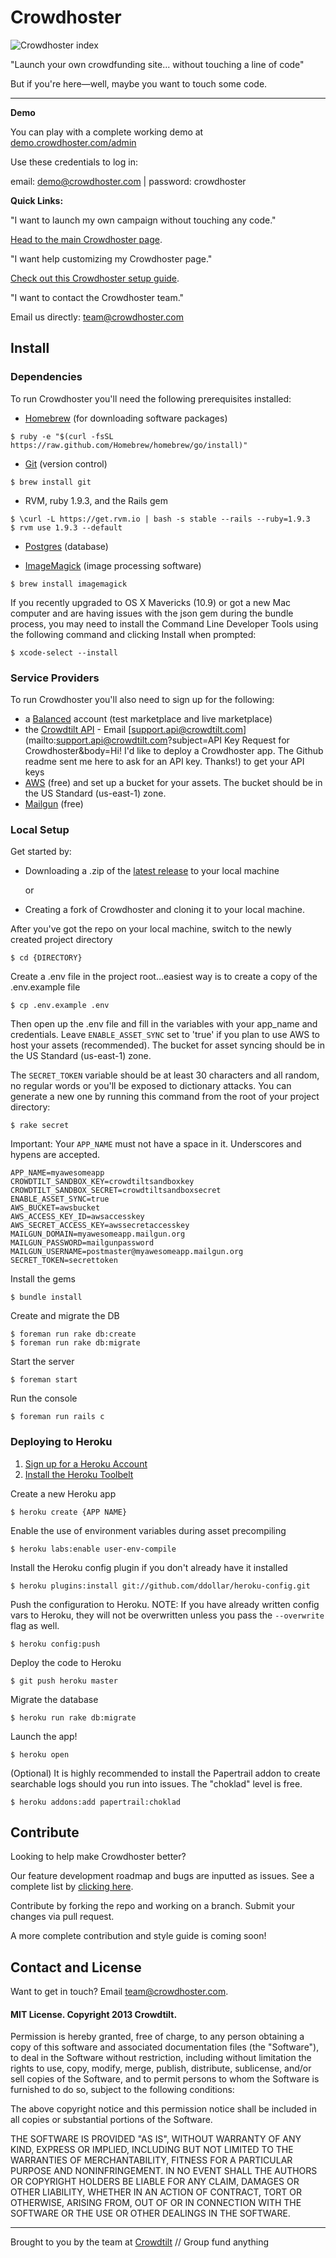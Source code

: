 # Crowdhoster

![Crowdhoster index](https://s3.amazonaws.com/crowdhoster/github_assets/readmeScreenshot.png)

"Launch your own crowdfunding site... without touching a line of code"

But if you're here&mdash;well, maybe you want to touch some code.

---
**Demo**

You can play with a complete working demo at [demo.crowdhoster.com/admin](http://demo.crowdhoster.com/admin)

Use these credentials to log in:

email: demo@crowdhoster.com | password: crowdhoster

**Quick Links:**

"I want to launch my own campaign without touching any code."

[Head to the main Crowdhoster page](http://crowdhoster.com).

"I want help customizing my Crowdhoster page."

[Check out this Crowdhoster setup guide](http://www.crowdhoster.com/setup).

"I want to contact the Crowdhoster team."

Email us directly: [team@crowdhoster.com](mailto:team@crowdhoster.com)

## Install

### Dependencies
To run Crowdhoster you'll need the following prerequisites installed:

* [Homebrew](http://brew.sh/) (for downloading software packages)

```
$ ruby -e "$(curl -fsSL https://raw.github.com/Homebrew/homebrew/go/install)"
```
* [Git](http://git-scm.com/) (version control)

```
$ brew install git
```
* RVM, ruby 1.9.3, and the Rails gem

```
$ \curl -L https://get.rvm.io | bash -s stable --rails --ruby=1.9.3
$ rvm use 1.9.3 --default
```
* [Postgres](https://devcenter.heroku.com/articles/heroku-postgresql#local-setup) (database)

* [ImageMagick](http://www.imagemagick.org/script/index.php) (image processing software)

```
$ brew install imagemagick
```

If you recently upgraded to OS X Mavericks (10.9) or got a new Mac computer and are having issues with the json gem during the bundle process, you may need to install the Command Line Developer Tools using the following command and clicking Install when prompted:

```
$ xcode-select --install
```

### Service Providers
To run Crowdhoster you'll also need to sign up for the following:

* a [Balanced](https://www.balancedpayments.com/) account (test marketplace and live marketplace)
* the [Crowdtilt API](https://www.crowdtilt.com/learn/developers) - Email [support.api@crowdtilt.com](mailto:support.api@crowdtilt.com?subject=API Key Request for Crowdhoster&body=Hi! I'd like to deploy a Crowdhoster app. The Github readme sent me here to ask for an API key. Thanks!) to get your API keys
* [AWS](http://aws.amazon.com/s3/) (free) and set up a bucket for your assets. The bucket should be in the US Standard (us-east-1) zone.
* [Mailgun](http://www.mailgun.com/) (free)

### Local Setup

Get  started by:

* Downloading a .zip of the [latest release](https://github.com/Crowdtilt/Crowdhoster/releases) to your local machine

  or

* Creating a fork of Crowdhoster and cloning it to your local machine.



After you've got the repo on your local machine, switch to the newly created project directory

```
$ cd {DIRECTORY}
```

Create a .env file in the project root…easiest way is to create a copy of the .env.example file


```
$ cp .env.example .env
```


Then open up the .env file and fill in the variables with your app_name and credentials. Leave ```ENABLE_ASSET_SYNC``` set to 'true' if you plan to use AWS to host your assets (recommended). The bucket for asset syncing should be in the US Standard (us-east-1) zone.

The ```SECRET_TOKEN``` variable should be at least 30 characters and all random, no regular words or you'll be exposed to dictionary attacks.  You can generate a new one by running this command from the root of your project directory:

```
$ rake secret
```

Important: Your ```APP_NAME``` must not have a space in it. Underscores and hypens are accepted.

```
APP_NAME=myawesomeapp
CROWDTILT_SANDBOX_KEY=crowdtiltsandboxkey
CROWDTILT_SANDBOX_SECRET=crowdtiltsandboxsecret
ENABLE_ASSET_SYNC=true
AWS_BUCKET=awsbucket
AWS_ACCESS_KEY_ID=awsaccesskey
AWS_SECRET_ACCESS_KEY=awssecretaccesskey
MAILGUN_DOMAIN=myawesomeapp.mailgun.org
MAILGUN_PASSWORD=mailgunpassword
MAILGUN_USERNAME=postmaster@myawesomeapp.mailgun.org
SECRET_TOKEN=secrettoken
```

Install the gems

```
$ bundle install
```

Create and migrate the DB

```
$ foreman run rake db:create
$ foreman run rake db:migrate
```

Start the server

```
$ foreman start
```

Run the console

```
$ foreman run rails c
```

### Deploying to Heroku

1. [Sign up for a Heroku Account](https://www.heroku.com/)
2. [Install the Heroku Toolbelt](https://toolbelt.heroku.com/)

Create a new Heroku app

```
$ heroku create {APP NAME}
```

Enable the use of environment variables during asset precompiling

```
$ heroku labs:enable user-env-compile
```

Install the Heroku config plugin if you don't already have it installed

```
$ heroku plugins:install git://github.com/ddollar/heroku-config.git
```

Push the configuration to Heroku.
NOTE: If you have already written config vars to Heroku, they will not be overwritten unless you pass the `--overwrite` flag as well.

```
$ heroku config:push
```

Deploy the code to Heroku

```
$ git push heroku master
```

Migrate the database

```
$ heroku run rake db:migrate
```

Launch the app!

```
$ heroku open
```

(Optional) It is highly recommended to install the Papertrail addon to create searchable logs should you run into issues. The "choklad" level is free.

```
$ heroku addons:add papertrail:choklad
```

## Contribute

Looking to help make Crowdhoster better?

Our feature development roadmap and bugs are inputted as issues. See a complete list by [clicking here](https://github.com/Crowdtilt/Crowdhoster/issues).

Contribute by forking the repo and working on a branch. Submit your changes via pull request.

A more complete contribution and style guide is coming soon!

## Contact and License

Want to get in touch? Email [team@crowdhoster.com](mailto:team@crowdhoster.com).

#### MIT License. Copyright 2013 Crowdtilt.
Permission is hereby granted, free of charge, to any person obtaining
a copy of this software and associated documentation files (the
"Software"), to deal in the Software without restriction, including
without limitation the rights to use, copy, modify, merge, publish,
distribute, sublicense, and/or sell copies of the Software, and to
permit persons to whom the Software is furnished to do so, subject to
the following conditions:

The above copyright notice and this permission notice shall be
included in all copies or substantial portions of the Software.

THE SOFTWARE IS PROVIDED "AS IS", WITHOUT WARRANTY OF ANY KIND,
EXPRESS OR IMPLIED, INCLUDING BUT NOT LIMITED TO THE WARRANTIES OF
MERCHANTABILITY, FITNESS FOR A PARTICULAR PURPOSE AND
NONINFRINGEMENT. IN NO EVENT SHALL THE AUTHORS OR COPYRIGHT HOLDERS BE
LIABLE FOR ANY CLAIM, DAMAGES OR OTHER LIABILITY, WHETHER IN AN ACTION
OF CONTRACT, TORT OR OTHERWISE, ARISING FROM, OUT OF OR IN CONNECTION
WITH THE SOFTWARE OR THE USE OR OTHER DEALINGS IN THE SOFTWARE.

---
Brought to you by the team at [Crowdtilt](http://crowdtilt.com) // Group fund anything
